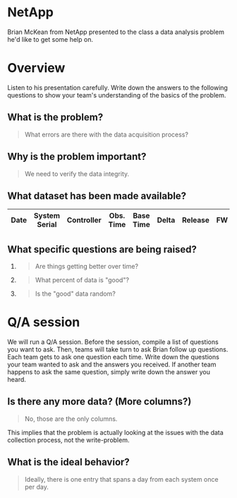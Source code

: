 # NetApp

Brian McKean from NetApp presented to the class a data analysis problem he'd
like to get some help on.

# Overview

Listen to his presentation carefully. Write down the answers to the following
questions to show your team's understanding of the basics of the problem.

## What is the problem?

> What errors are there with the data acquisition process?

## Why is the problem important?

> We need to verify the data integrity.

## What dataset has been made available?

| Date | System Serial | Controller | Obs. Time | Base Time | Delta | Release | FW | SW |
| --- | --- | --- | --- | --- | --- | --- | --- | --- |

## What specific questions are being raised?

1. > Are things getting better over time?
2. > What percent of data is "good"?
3. > Is the "good" data random?

# Q/A session

We will run a Q/A session. Before the session, compile a list of questions you
want to ask. Then, teams will take turn to ask Brian follow up questions.
Each team gets to ask one question each time. Write down the questions your team
wanted to ask and the answers you received. If another team happens to ask the
same question, simply write down the answer you heard.

## Is there any more data? (More columns?)

> No, those are the only columns.

This implies that the problem is actually looking at the issues with the data
collection process, not the write-problem.

## What is the ideal behavior?

> Ideally, there is one entry that spans a day from each system once per day.

